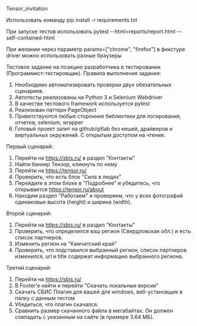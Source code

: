 Tensor_invitation

Использовать команду pip install -r requirements.txt

При запуске тестов использовать pytest --html=reports/report.html --self-contained-html

При желании через параметр params=["chrome", "firefox"] в фикстуре driver можно использовать разные браузеры

Тестовое задание на позицию разработчика в
тестировании (Программист-тестировщик).
Правила выполнения задания:
1) Необходимо автоматизировать проверки двух обязательных сценариев.
2) Автотесты реализованы на Python 3 и Selenium Webdriver
3) В качестве тестового framework используется pytest
4) Реализован паттерн PageObject
5) Приветствуются любые сторонние библиотеки для логирования, отчетов, selenium, wrapper
6) Готовый проект залит на github/gitlab без кешей, драйверов и виртуальных окружений. С открытым доступом на чтение.

Первый сценарий:
1) Перейти на https://sbis.ru/ в раздел "Контакты"
2) Найти баннер Тензор, кликнуть по нему
3) Перейти на https://tensor.ru/
4) Проверить, что есть блок "Сила в людях"
5) Перейдите в этом блоке в "Подробнее" и убедитесь, что открывается
https://tensor.ru/about
6) Находим раздел "Работаем" и проверяем, что у всех фотографий одинаковые высота (height) и ширина (width).

Второй сценарий:
1) Перейти на https://sbis.ru/ в раздел "Контакты"
2) Проверить, что определился ваш регион (Свердловская обл.) и есть
список партнеров.
3) Изменить регион на "Камчатский край"
4) Проверить, что подставился выбранный регион, список партнеров изменился, url и title содержат информацию выбранного региона.

Третий сценарий:
1) Перейти на https://sbis.ru/
2) В Footer'e найти и перейти "Скачать локальные версии"
3) Скачать СБИС Плагин для вашей для windows, веб-установщик в папку с данным тестом
4) Убедиться, что плагин скачался.
5) Сравнить размер скачанного файла в мегабайтах. Он должен совпадать с указанным на сайте (в примере 3.64 МБ).
